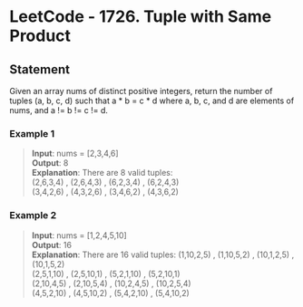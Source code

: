 # LeetCode - 1726. Tuple with Same Product

## Statement
Given an array nums of distinct positive integers, return the number of tuples (a, b, c, d) such that a * b = c * d where a, b, c, and d are elements of nums, and a != b != c != d.


### Example 1
> **Input**: nums = [2,3,4,6] <br>
**Output**: 8 <br>
**Explanation**: There are 8 valid tuples: <br>
(2,6,3,4) , (2,6,4,3) , (6,2,3,4) , (6,2,4,3) <br>
(3,4,2,6) , (4,3,2,6) , (3,4,6,2) , (4,3,6,2)

### Example 2
> **Input**: nums = [1,2,4,5,10] <br>
**Output**: 16 <br>
**Explanation**: There are 16 valid tuples:
(1,10,2,5) , (1,10,5,2) , (10,1,2,5) , (10,1,5,2) <br>
(2,5,1,10) , (2,5,10,1) , (5,2,1,10) , (5,2,10,1) <br>
(2,10,4,5) , (2,10,5,4) , (10,2,4,5) , (10,2,5,4) <br>
(4,5,2,10) , (4,5,10,2) , (5,4,2,10) , (5,4,10,2)
